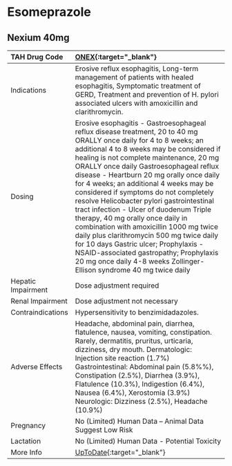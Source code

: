 # Esomeprazole

## Nexium 40mg

| TAH Drug Code      | [ONEX](https://www.tahsda.org.tw/drugs/hissearch.php?drug_code=ONEX){:target="_blank"}                                                                                                                                                                                                                                                                                                                                                                                                                                                                                                                                                                                                                                                                              |
|:-------------------|:--------------------------------------------------------------------------------------------------------------------------------------------------------------------------------------------------------------------------------------------------------------------------------------------------------------------------------------------------------------------------------------------------------------------------------------------------------------------------------------------------------------------------------------------------------------------------------------------------------------------------------------------------------------------------------------------------------------------------------------------------------------------|
| Indications        | Erosive reflux esophagitis, Long-term management of patients with healed esophagitis, Symptomatic treatment of GERD, Treatment and prevention of H. pylori associated ulcers with amoxicillin and clarithromycin.                                                                                                                                                                                                                                                                                                                                                                                                                                                                                                                                                   |
| Dosing             | Erosive esophagitis - Gastroesophageal reflux disease treatment, 20 to 40 mg ORALLY once daily for 4 to 8 weeks; an additional 4 to 8 weeks may be considered if healing is not complete maintenance, 20 mg ORALLY once daily Gastroesophageal reflux disease - Heartburn 20 mg orally once daily for 4 weeks; an additional 4 weeks may be considered if symptoms do not completely resolve Helicobacter pylori gastrointestinal tract infection - Ulcer of duodenum Triple therapy, 40 mg orally once daily in combination with amoxicillin 1000 mg twice daily plus clarithromycin 500 mg twice daily for 10 days Gastric ulcer; Prophylaxis - NSAID-associated gastropathy; Prophylaxis 20 mg once daily 4-8 weeks Zollinger-Ellison syndrome 40 mg twice daily |
| Hepatic Impairment | Dose adjustment required                                                                                                                                                                                                                                                                                                                                                                                                                                                                                                                                                                                                                                                                                                                                            |
| Renal Impairment   | Dose adjustment not necessary                                                                                                                                                                                                                                                                                                                                                                                                                                                                                                                                                                                                                                                                                                                                       |
| Contraindications  | Hypersensitivity to benzimidadazoles.                                                                                                                                                                                                                                                                                                                                                                                                                                                                                                                                                                                                                                                                                                                               |
| Adverse Effects    | Headache, abdominal pain, diarrhea, flatulence, nausea, vomiting, constipation. Rarely, dermatitis, pruritus, urticaria, dizziness, dry mouth. Dermatologic: Injection site reaction (1.7%) Gastrointestinal: Abdominal pain (5.8%%), Constipation (2.5%), Diarrhea (3.9%), Flatulence (10.3%), Indigestion (6.4%), Nausea (6.4%), Xerostomia (3.9%) Neurologic: Dizziness (2.5%), Headache (10.9%)                                                                                                                                                                                                                                                                                                                                                                 |
| Pregnancy          | No (Limited) Human Data – Animal Data Suggest Low Risk                                                                                                                                                                                                                                                                                                                                                                                                                                                                                                                                                                                                                                                                                                              |
| Lactation          | No (Limited) Human Data - Potential Toxicity                                                                                                                                                                                                                                                                                                                                                                                                                                                                                                                                                                                                                                                                                                                        |
| More Info          | [UpToDate](https://www.uptodate.com/contents/esomeprazole-drug-information){:target="_blank"}                                                                                                                                                                                                                                                                                                                                                                                                                                                                                                                                                                                                                                                                       |

